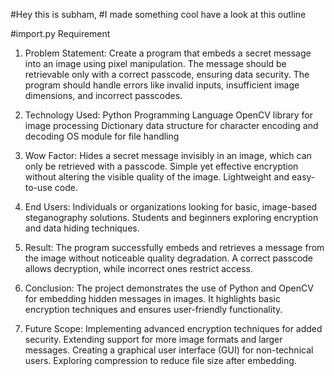 #Hey this is subham,
#I made something cool have a look at this outline

#import.py Requirement

1. Problem Statement:
Create a program that embeds a secret message into an image using pixel manipulation. The message should be retrievable only with a correct passcode, ensuring data security. The program should handle errors like invalid inputs, insufficient image dimensions, and incorrect passcodes.

2. Technology Used:
Python Programming Language
OpenCV library for image processing
Dictionary data structure for character encoding and decoding
OS module for file handling

3. Wow Factor:
Hides a secret message invisibly in an image, which can only be retrieved with a passcode.
Simple yet effective encryption without altering the visible quality of the image.
Lightweight and easy-to-use code.

4. End Users:
Individuals or organizations looking for basic, image-based steganography solutions.
Students and beginners exploring encryption and data hiding techniques.

5. Result:
The program successfully embeds and retrieves a message from the image without noticeable quality degradation. A correct passcode allows decryption, while incorrect ones restrict access.

6. Conclusion:
The project demonstrates the use of Python and OpenCV for embedding hidden messages in images. It highlights basic encryption techniques and ensures user-friendly functionality.

8. Future Scope:
Implementing advanced encryption techniques for added security.
Extending support for more image formats and larger messages.
Creating a graphical user interface (GUI) for non-technical users.
Exploring compression to reduce file size after embedding.
